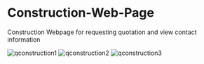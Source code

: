 # Construction-Web-Page
Construction Webpage for requesting quotation and view contact information 

![qconstruction1](https://user-images.githubusercontent.com/28511666/29749241-cc444fd2-8b44-11e7-9d4f-aa1866266370.png)
![qconstruction2](https://user-images.githubusercontent.com/28511666/29749261-17e46c06-8b45-11e7-923d-1f7ee92c1b73.png)
![qconstruction3](https://user-images.githubusercontent.com/28511666/29749262-193893d4-8b45-11e7-83fa-8b26439e3027.png)
